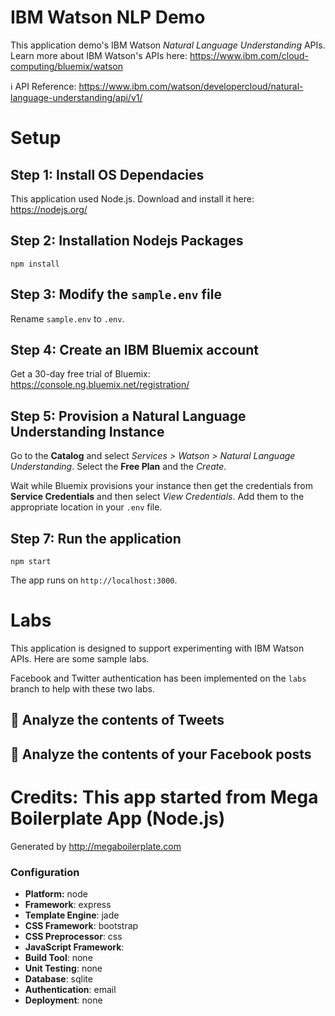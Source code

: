 # IBM Watson NLP Demo
This application demo's IBM Watson *Natural Language Understanding* APIs. Learn more about IBM Watson's APIs here: https://www.ibm.com/cloud-computing/bluemix/watson

:information_source: API Reference: https://www.ibm.com/watson/developercloud/natural-language-understanding/api/v1/

# Setup

## Step 1: Install OS Dependacies
This application used Node.js. Download and install it here: https://nodejs.org/

## Step 2: Installation Nodejs Packages
```
npm install
```

## Step 3: Modify the `sample.env` file
Rename `sample.env` to `.env`.

## Step 4: Create an IBM Bluemix account
Get a 30-day free trial of Bluemix: https://console.ng.bluemix.net/registration/

## Step 5: Provision a Natural Language Understanding Instance
Go to the **Catalog** and select *Services > Watson > Natural Language Understanding*. Select the **Free Plan** and the *Create*.

Wait while Bluemix provisions your instance then get the credentials from **Service Credentials** and then select *View Credentials*. Add them to the appropriate location in your `.env` file.

## Step 7: Run the application
```
npm start
```

The app runs on `http://localhost:3000`.

# Labs
This application is designed to support experimenting with IBM Watson APIs. Here are some sample labs.

Facebook and Twitter authentication has been implemented on the `labs` branch to help with these two labs.

## :microscope: Analyze the contents of Tweets
## :microscope: Analyze the contents of your Facebook posts


# Credits: This app started from Mega Boilerplate App (Node.js)

Generated by http://megaboilerplate.com

### Configuration
- **Platform:** node
- **Framework**: express
- **Template Engine**: jade
- **CSS Framework**: bootstrap
- **CSS Preprocessor**: css
- **JavaScript Framework**:
- **Build Tool**: none
- **Unit Testing**: none
- **Database**: sqlite
- **Authentication**: email
- **Deployment**: none
